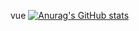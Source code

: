 vue
[![Anurag's GitHub stats](https://github-readme-stats.vercel.app/api?username=dadazhangn)](https://github.com/anuraghazra/github-readme-stats)